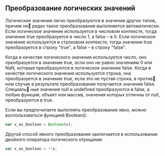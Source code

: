 ##  Преобразование логических значений

Логические значения легко преобразуются в значения других типов, причем не редко такое преобразование выполняется автоматически.  Если логическое значение используется в числовом контексте, тогда значение true преобразуется в число 1, а false – в 0. Если логическое значение используется в строковом контексте, тогда значение true преобразуется в строку "true", а false – в строку "false".

Когда в качестве логического значения используется число, оно преобразуется в значение true, если оно не равно значениям 0 или NaN, которые преобразуются в логическое значение false. Когда в качестве логического значения используется строка, она преобразуется в значение true, если это не пустая строка, в против ном случае в результате преобразования получается значение false. Специаль ные значения null и undefined преобразуются в false, а любые функция, объект или массив, значения которых отличны от null, преобразуются в true.

 Если вы предпочитаете выполнять преобразование явно, можно воспользоваться функцией Boolean\(\):

```js
var x_as_boolean = Boolean(x);
```

 Другой способ явного преобразования заключается в использовании двойного оператора логического отрицания:

```js
var x_as_boolean = !!x;
```



